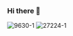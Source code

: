### Hi there 👋

<!--
**twofactor/twofactor** is a ✨ _special_ ✨ repository because its `README.md` (this file) appears on your GitHub profile.

Here are some ideas to get you started:

- 🔭 I’m currently working on ...
- 🌱 I’m currently learning ...
- 👯 I’m looking to collaborate on ...
- 🤔 I’m looking for help with ...
- 💬 Ask me about ...
- 📫 How to reach me: ...
- 😄 Pronouns: ...
- ⚡ Fun fact: ...
-->

![9630-1](https://github.com/twofactor/twofactor/assets/639128/00452fd2-2594-4597-a7d2-5a35f739f7fd)
![27224-1](https://github.com/twofactor/twofactor/assets/639128/6701ad13-33a4-425f-8158-f1821e68f747)
